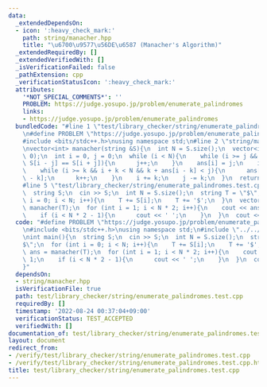 ```yaml
---
data:
  _extendedDependsOn:
  - icon: ':heavy_check_mark:'
    path: string/manacher.hpp
    title: "\u6700\u9577\u56DE\u6587 (Manacher's Algorithm)"
  _extendedRequiredBy: []
  _extendedVerifiedWith: []
  _isVerificationFailed: false
  _pathExtension: cpp
  _verificationStatusIcon: ':heavy_check_mark:'
  attributes:
    '*NOT_SPECIAL_COMMENTS*': ''
    PROBLEM: https://judge.yosupo.jp/problem/enumerate_palindromes
    links:
    - https://judge.yosupo.jp/problem/enumerate_palindromes
  bundledCode: "#line 1 \"test/library_checker/string/enumerate_palindromes.test.cpp\"\
    \n#define PROBLEM \"https://judge.yosupo.jp/problem/enumerate_palindromes\"\n\
    #include <bits/stdc++.h>\nusing namespace std;\n#line 2 \"string/manacher.hpp\"\
    \nvector<int> manacher(string &S){\n  int N = S.size();\n  vector<int> ans(N,\
    \ 0);\n  int i = 0, j = 0;\n  while (i < N){\n    while (i >= j && i + j < N &&\
    \ S[i - j] == S[i + j]){\n      j++;\n    }\n    ans[i] = j;\n    int k = 1;\n\
    \    while (i >= k && i + k < N && k + ans[i - k] < j){\n      ans[i + k] = ans[i\
    \ - k];\n      k++;\n    }\n    i += k;\n    j -= k;\n  }\n  return ans;\n}\n\
    #line 5 \"test/library_checker/string/enumerate_palindromes.test.cpp\"\nint main(){\n\
    \  string S;\n  cin >> S;\n  int N = S.size();\n  string T = \"$\";\n  for (int\
    \ i = 0; i < N; i++){\n    T += S[i];\n    T += '$';\n  }\n  vector<int> ans =\
    \ manacher(T);\n  for (int i = 1; i < N * 2; i++){\n    cout << ans[i] - 1;\n\
    \    if (i < N * 2 - 1){\n      cout << ' ';\n    }\n  }\n  cout << endl;\n}\n"
  code: "#define PROBLEM \"https://judge.yosupo.jp/problem/enumerate_palindromes\"\
    \n#include <bits/stdc++.h>\nusing namespace std;\n#include \"../../../string/manacher.hpp\"\
    \nint main(){\n  string S;\n  cin >> S;\n  int N = S.size();\n  string T = \"\
    $\";\n  for (int i = 0; i < N; i++){\n    T += S[i];\n    T += '$';\n  }\n  vector<int>\
    \ ans = manacher(T);\n  for (int i = 1; i < N * 2; i++){\n    cout << ans[i] -\
    \ 1;\n    if (i < N * 2 - 1){\n      cout << ' ';\n    }\n  }\n  cout << endl;\n\
    }"
  dependsOn:
  - string/manacher.hpp
  isVerificationFile: true
  path: test/library_checker/string/enumerate_palindromes.test.cpp
  requiredBy: []
  timestamp: '2022-08-24 00:37:04+09:00'
  verificationStatus: TEST_ACCEPTED
  verifiedWith: []
documentation_of: test/library_checker/string/enumerate_palindromes.test.cpp
layout: document
redirect_from:
- /verify/test/library_checker/string/enumerate_palindromes.test.cpp
- /verify/test/library_checker/string/enumerate_palindromes.test.cpp.html
title: test/library_checker/string/enumerate_palindromes.test.cpp
---
```

